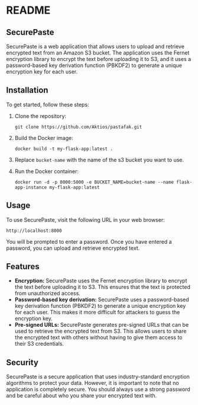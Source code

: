 # README

## SecurePaste

SecurePaste is a web application that allows users to upload and retrieve encrypted text from an Amazon S3 bucket. The application uses the Fernet encryption library to encrypt the text before uploading it to S3, and it uses a password-based key derivation function (PBKDF2) to generate a unique encryption key for each user.

## Installation

To get started, follow these steps:

1. Clone the repository:
   
     `git clone https://github.com/Aktios/pastafak.git`

3. Build the Docker image:
   
     `docker build -t my-flask-app:latest .`

4. Replace `bucket-name` with the name of the s3 bucket you want to use.
5. Run the Docker container:
   
     `docker run -d -p 8000:5000 -e BUCKET_NAME=bucket-name --name flask-app-instance my-flask-app:latest`

## Usage

To use SecurePaste, visit the following URL in your web browser:

`http://localhost:8000`

You will be prompted to enter a password. Once you have entered a password, you can upload and retrieve encrypted text.

## Features

* **Encryption:** SecurePaste uses the Fernet encryption library to encrypt the text before uploading it to S3. This ensures that the text is protected from unauthorized access.
* **Password-based key derivation:** SecurePaste uses a password-based key derivation function (PBKDF2) to generate a unique encryption key for each user. This makes it more difficult for attackers to guess the encryption key.
* **Pre-signed URLs:** SecurePaste generates pre-signed URLs that can be used to retrieve the encrypted text from S3. This allows users to share the encrypted text with others without having to give them access to their S3 credentials.

## Security

SecurePaste is a secure application that uses industry-standard encryption algorithms to protect your data. However, it is important to note that no application is completely secure. You should always use a strong password and be careful about who you share your encrypted text with.
